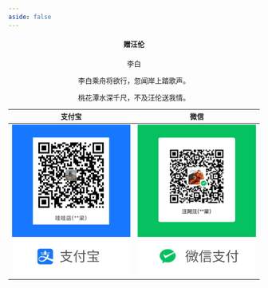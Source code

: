 ```yaml
---
aside: false
---
```


<p align='center'>
    <h4 align='center'>赠汪伦</h4>
    <p align='center'>李白</p>
    <p align='center'>李白乘舟将欲行，忽闻岸上踏歌声。</p>
    <p align='center'>桃花潭水深千尺，不及汪伦送我情。</p>
</p>


|                    支付宝                     |                       微信                       |
| :-------------------------------------------: | :----------------------------------------------: |
| <img src="./public/alipay.svg" width='100%'/> | <img src="./public/wechatpay.svg" width='100%'/> |